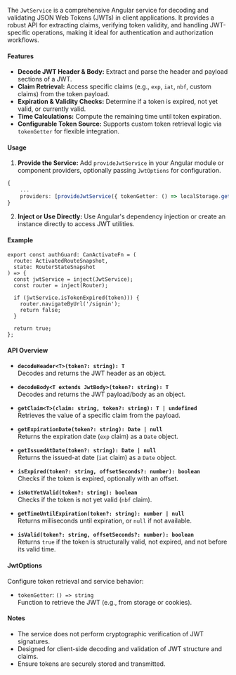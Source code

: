
The `JwtService` is a comprehensive Angular service for decoding and validating JSON Web Tokens (JWTs) in client applications. It provides a robust API for extracting claims, verifying token validity, and handling JWT-specific operations, making it ideal for authentication and authorization workflows.

#### Features

- **Decode JWT Header & Body:** Extract and parse the header and payload sections of a JWT.
- **Claim Retrieval:** Access specific claims (e.g., `exp`, `iat`, `nbf`, custom claims) from the token payload.
- **Expiration & Validity Checks:** Determine if a token is expired, not yet valid, or currently valid.
- **Time Calculations:** Compute the remaining time until token expiration.
- **Configurable Token Source:** Supports custom token retrieval logic via `tokenGetter` for flexible integration.

#### Usage

1. **Provide the Service:** Add `provideJwtService` in your Angular module or component providers, optionally passing `JwtOptions` for configuration.

```typescript
{
    ...
    providers: [provideJwtService({ tokenGetter: () => localStorage.getItem('access_token')})]
}
```

2. **Inject or Use Directly:** Use Angular's dependency injection or create an instance directly to access JWT utilities.


#### Example

```typescript{8}
export const authGuard: CanActivateFn = (
  route: ActivatedRouteSnapshot,
  state: RouterStateSnapshot
) => {
  const jwtService = inject(JwtService);
  const router = inject(Router);

  if (jwtService.isTokenExpired(token))) {
    router.navigateByUrl('/signin');
    return false;
  }

  return true;
};
```

#### API Overview

- **`decodeHeader<T>(token?: string): T`**  
        Decodes and returns the JWT header as an object.

- **`decodeBody<T extends JwtBody>(token?: string): T`**  
        Decodes and returns the JWT payload/body as an object.

- **`getClaim<T>(claim: string, token?: string): T | undefined`**  
        Retrieves the value of a specific claim from the payload.

- **`getExpirationDate(token?: string): Date | null`**  
        Returns the expiration date (`exp` claim) as a `Date` object.

- **`getIssuedAtDate(token?: string): Date | null`**  
        Returns the issued-at date (`iat` claim) as a `Date` object.

- **`isExpired(token?: string, offsetSeconds?: number): boolean`**  
        Checks if the token is expired, optionally with an offset.

- **`isNotYetValid(token?: string): boolean`**  
        Checks if the token is not yet valid (`nbf` claim).

- **`getTimeUntilExpiration(token?: string): number | null`**  
        Returns milliseconds until expiration, or `null` if not available.

- **`isValid(token?: string, offsetSeconds?: number): boolean`**  
        Returns `true` if the token is structurally valid, not expired, and not before its valid time.

#### JwtOptions

Configure token retrieval and service behavior:

- `tokenGetter`: `() => string`  
        Function to retrieve the JWT (e.g., from storage or cookies).

#### Notes

- The service does not perform cryptographic verification of JWT signatures.
- Designed for client-side decoding and validation of JWT structure and claims.
- Ensure tokens are securely stored and transmitted.



